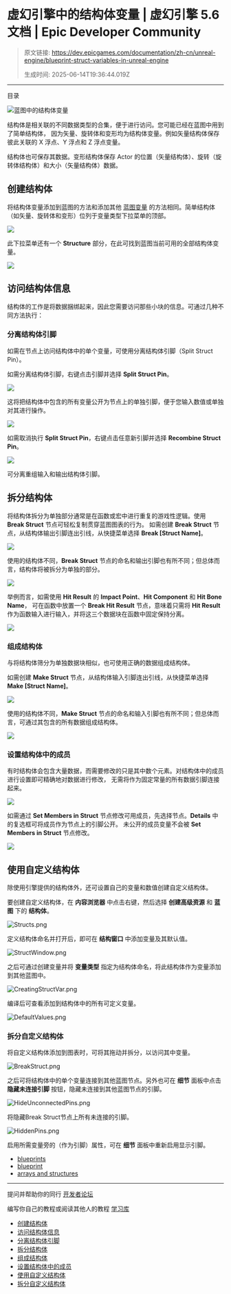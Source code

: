 # 虚幻引擎中的结构体变量 | 虚幻引擎 5.6 文档 | Epic Developer Community

> 原文链接: https://dev.epicgames.com/documentation/zh-cn/unreal-engine/blueprint-struct-variables-in-unreal-engine
> 
> 生成时间: 2025-06-14T19:36:44.019Z

---

目录

![蓝图中的结构体变量](https://dev.epicgames.com/community/api/documentation/image/2b6e5f87-b032-496c-bcdc-6bae2f588ea2?resizing_type=fill&width=1920&height=335)

结构体是相关联的不同数据类型的合集，便于进行访问。您可能已经在蓝图中用到了简单结构体， 因为矢量、旋转体和变形均为结构体变量。例如矢量结构体保存彼此关联的 X 浮点、Y 浮点和 Z 浮点变量。

结构体也可保存其数据。变形结构体保存 Actor 的位置（矢量结构体）、旋转（旋转体结构体）和大小（矢量结构体）数据。

## 创建结构体

将结构体变量添加到蓝图的方法和添加其他 [蓝图变量](/documentation/zh-cn/unreal-engine/blueprint-variables-in-unreal-engine) 的方法相同。简单结构体（如矢量、旋转体和变形）位列于变量类型下拉菜单的顶部。

![](https://d1iv7db44yhgxn.cloudfront.net/documentation/images/de778616-62ab-4aa6-8eb1-d64f21f9b0ce/addsimplestruct.png)

此下拉菜单还有一个 **Structure** 部分，在此可找到蓝图当前可用的全部结构体变量。

![](https://d1iv7db44yhgxn.cloudfront.net/documentation/images/27793164-5f30-4b33-94f8-48beb68f2d97/addcomplexstruct.png)

## 访问结构体信息

结构体的工作是将数据捆绑起来，因此您需要访问那些小块的信息。可通过几种不同方法执行：

### 分离结构体引脚

如需在节点上访问结构体中的单个变量，可使用分离结构体引脚（Split Struct Pin）。

如需分离结构体引脚，右键点击引脚并选择 **Split Struct Pin**。

![](https://d1iv7db44yhgxn.cloudfront.net/documentation/images/5373394b-bcfb-4d05-8010-7b469698bee2/splitstructpin.png)

这将把结构体中包含的所有变量公开为节点上的单独引脚，便于您输入数值或单独对其进行操作。

![](https://d1iv7db44yhgxn.cloudfront.net/documentation/images/56f666f4-f87a-4eb8-a47c-b417c70c774d/locationxyz.png)

如需取消执行 **Split Struct Pin**，右键点击任意新引脚并选择 **Recombine Struct Pin**。

![](https://d1iv7db44yhgxn.cloudfront.net/documentation/images/59b34739-6d05-4ba7-a95f-40fc60f4cd3d/recombinestructpin.png)

可分离重组输入和输出结构体引脚。

## 拆分结构体

将结构体拆分为单独部分通常是在函数或宏中进行重复的游戏性逻辑。使用 **Break Struct** 节点可轻松复制贯穿蓝图图表的行为。 如需创建 **Break Struct** 节点，从结构体输出引脚连出引线，从快捷菜单选择 **Break \[Struct Name\]**。

![](https://d1iv7db44yhgxn.cloudfront.net/documentation/images/e5dee0df-3674-4d7f-9154-6a7898043ed5/breakhitresult.png)

使用的结构体不同，**Break Struct** 节点的命名和输出引脚也有所不同；但总体而言，结构体将被拆分为单独的部分。

![](https://d1iv7db44yhgxn.cloudfront.net/documentation/images/8ad77dc9-9467-49d4-ba3f-b278e5f906a3/brokenhitresult.png)

举例而言，如需使用 **Hit Result** 的 **Impact Point**、**Hit Component** 和 **Hit Bone Name**， 可在函数中放置一个 **Break Hit Result** 节点，意味着只需将 **Hit Result** 作为函数输入进行输入，并将这三个数据块在函数中固定保持分离。

![](https://d1iv7db44yhgxn.cloudfront.net/documentation/images/385bd549-2f1f-49f6-bc51-f1d6f1c7d1d7/breakhitexample.png)

### 组成结构体

与将结构体筛分为单独数据块相似，也可使用正确的数据组成结构体。

如需创建 **Make Struct** 节点，从结构体输入引脚连出引线，从快捷菜单选择 **Make \[Struct Name\]**。

![](https://d1iv7db44yhgxn.cloudfront.net/documentation/images/0dbef858-9c00-4fcc-8f64-b6e7ad934113/makelinearmenu.png)

使用的结构体不同，**Make Struct** 节点的命名和输入引脚也有所不同；但总体而言，可通过其包含的所有数据组成结构体。

![](https://d1iv7db44yhgxn.cloudfront.net/documentation/images/32f1b4e0-01b4-47bf-89df-7ea356bfd750/makelinearcolor.png)

### 设置结构体中的成员

有时结构体会包含大量数据，而需要修改的只是其中数个元素。对结构体中的成员进行设置即可精确地对数据进行修改， 无需将作为固定常量的所有数据引脚连接起来。

![](https://d1iv7db44yhgxn.cloudfront.net/documentation/images/646b159e-0913-43b8-ae60-ce3fdd947841/setmembersinstruct.png)

如需通过 **Set Members in Struct** 节点修改可用成员，先选择节点。**Details** 中的复选框可将成员作为节点上的引脚公开。 未公开的成员变量不会被 **Set Members in Struct** 节点修改。

![](https://d1iv7db44yhgxn.cloudfront.net/documentation/images/842abddb-13ab-4d2f-84e8-154c49697a77/setmembersdetails.png)

## 使用自定义结构体

除使用引擎提供的结构体外，还可设置自己的变量和数值创建自定义结构体。

要创建自定义结构体，在 **内容浏览器** 中点击右键，然后选择 **创建高级资源** 和 **蓝图** 下的 **结构体**。

![](https://d1iv7db44yhgxn.cloudfront.net/documentation/images/d852e0df-3d41-4fcd-9a86-d0d590ebdae1/structs.png "Structs.png")

定义结构体命名并打开后，即可在 **结构窗口** 中添加变量及其默认值。

![](https://d1iv7db44yhgxn.cloudfront.net/documentation/images/23acf422-d483-43e4-aaea-4d4313eb30bb/structwindow.png "StructWindow.png")

之后可通过创建变量并将 **变量类型** 指定为结构体命名，将此结构体作为变量添加到其他蓝图中。

![](https://d1iv7db44yhgxn.cloudfront.net/documentation/images/f130ead1-5084-4ddd-81a1-568a73713219/creatingstructvar.png "CreatingStructVar.png")

编译后可查看添加到结构体中的所有可定义变量。

![](https://d1iv7db44yhgxn.cloudfront.net/documentation/images/4366a455-7e23-4335-a7ab-97616f441d03/defaultvalues.png "DefaultValues.png")

### 拆分自定义结构体

将自定义结构体添加到图表时，可将其拖动并拆分，以访问其中变量。

![](https://d1iv7db44yhgxn.cloudfront.net/documentation/images/a6fae366-3f80-43fb-b523-77474ef7fbee/breakstruct.png "BreakStruct.png")

之后可将结构体中的单个变量连接到其他蓝图节点。另外也可在 **细节** 面板中点击 **隐藏未连接引脚** 按钮，隐藏未连接到其他蓝图节点的引脚。

![](https://d1iv7db44yhgxn.cloudfront.net/documentation/images/6ed9154b-cd13-45c8-b202-315ab9e91d96/hideunconnectedpins.png "HideUnconnectedPins.png")

将隐藏Break Struct节点上所有未连接的引脚。

![](https://d1iv7db44yhgxn.cloudfront.net/documentation/images/7128890a-ece0-4867-a58d-908cf050a3ca/hiddenpins.png "HiddenPins.png")

启用所需变量旁的（作为引脚）属性，可在 **细节** 面板中重新启用显示引脚。

-   [blueprints](https://dev.epicgames.com/community/search?query=blueprints)
-   [blueprint](https://dev.epicgames.com/community/search?query=blueprint)
-   [arrays and structures](https://dev.epicgames.com/community/search?query=arrays%20and%20structures)

* * *

提问并帮助你的同行 [开发者论坛](https://forums.unrealengine.com/categories?tag=unreal-engine)

编写你自己的教程或阅读其他人的教程 [学习库](https://dev.epicgames.com/community/unreal-engine/learning)

-   [创建结构体](/documentation/zh-cn/unreal-engine/blueprint-struct-variables-in-unreal-engine#%E5%88%9B%E5%BB%BA%E7%BB%93%E6%9E%84%E4%BD%93)
-   [访问结构体信息](/documentation/zh-cn/unreal-engine/blueprint-struct-variables-in-unreal-engine#%E8%AE%BF%E9%97%AE%E7%BB%93%E6%9E%84%E4%BD%93%E4%BF%A1%E6%81%AF)
-   [分离结构体引脚](/documentation/zh-cn/unreal-engine/blueprint-struct-variables-in-unreal-engine#%E5%88%86%E7%A6%BB%E7%BB%93%E6%9E%84%E4%BD%93%E5%BC%95%E8%84%9A)
-   [拆分结构体](/documentation/zh-cn/unreal-engine/blueprint-struct-variables-in-unreal-engine#%E6%8B%86%E5%88%86%E7%BB%93%E6%9E%84%E4%BD%93)
-   [组成结构体](/documentation/zh-cn/unreal-engine/blueprint-struct-variables-in-unreal-engine#%E7%BB%84%E6%88%90%E7%BB%93%E6%9E%84%E4%BD%93)
-   [设置结构体中的成员](/documentation/zh-cn/unreal-engine/blueprint-struct-variables-in-unreal-engine#%E8%AE%BE%E7%BD%AE%E7%BB%93%E6%9E%84%E4%BD%93%E4%B8%AD%E7%9A%84%E6%88%90%E5%91%98)
-   [使用自定义结构体](/documentation/zh-cn/unreal-engine/blueprint-struct-variables-in-unreal-engine#%E4%BD%BF%E7%94%A8%E8%87%AA%E5%AE%9A%E4%B9%89%E7%BB%93%E6%9E%84%E4%BD%93)
-   [拆分自定义结构体](/documentation/zh-cn/unreal-engine/blueprint-struct-variables-in-unreal-engine#%E6%8B%86%E5%88%86%E8%87%AA%E5%AE%9A%E4%B9%89%E7%BB%93%E6%9E%84%E4%BD%93)